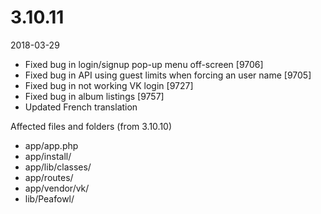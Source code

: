 # 3.10.11

2018-03-29

- Fixed bug in login/signup pop-up menu off-screen [9706]
- Fixed bug in API using guest limits when forcing an user name [9705]
- Fixed bug in not working VK login [9727]
- Fixed bug in album listings [9757]
- Updated French translation

Affected files and folders (from 3.10.10)

- app/app.php
- app/install/
- app/lib/classes/
- app/routes/
- app/vendor/vk/
- lib/Peafowl/
